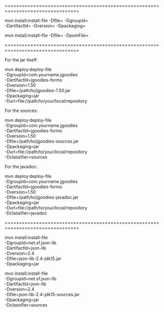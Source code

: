 
================================================================================

mvn install:install-file -Dfile=<path-to-file> -DgroupId=<group-id> \
    -DartifactId=<artifact-id> -Dversion=<version> -Dpackaging=<packaging>

mvn install:install-file -Dfile=<path-to-file> -DpomFile=<path-to-pomfile>

================================================================================

For the jar itself:

mvn deploy:deploy-file \
    -DgroupId=com.yourname.jgoodies \
    -DartifactId=jgoodies-forms \
    -Dversion=1.50 \
    -Dfile=/path/to/jgoodies-1.50.jar \
    -Dpackaging=jar \
    -Durl=file://path/to/your/local/repository 

For the sources:

mvn deploy:deploy-file \
    -DgroupId=com.yourname.jgoodies \
    -DartifactId=jgoodies-forms \
    -Dversion=1.50 \
    -Dfile=/path/to/jgoodies-sources.jar \
    -Dpackaging=jar \
    -Durl=file://path/to/your/local/repository \
    -Dclassifier=sources

For the javadoc:

mvn deploy:deploy-file \
    -DgroupId=com.yourname.jgoodies \
    -DartifactId=jgoodies-forms \
    -Dversion=1.50 \
    -Dfile=/path/to/jgoodies-javadoc.jar \
    -Dpackaging=jar \
    -Durl=file://path/to/your/local/repository \
    -Dclassifier=javadoc

================================================================================

mvn install:install-file \
    -DgroupId=net.sf.json-lib \
    -DartifactId=json-lib \
    -Dversion=2.4 \
    -Dfile=json-lib-2.4-jdk15.jar \
    -Dpackaging=jar

mvn install:install-file \
    -DgroupId=net.sf.json-lib \
    -DartifactId=json-lib \
    -Dversion=2.4 \
    -Dfile=json-lib-2.4-jdk15-sources.jar \
    -Dpackaging=jar \
    -Dclassifier=sources


